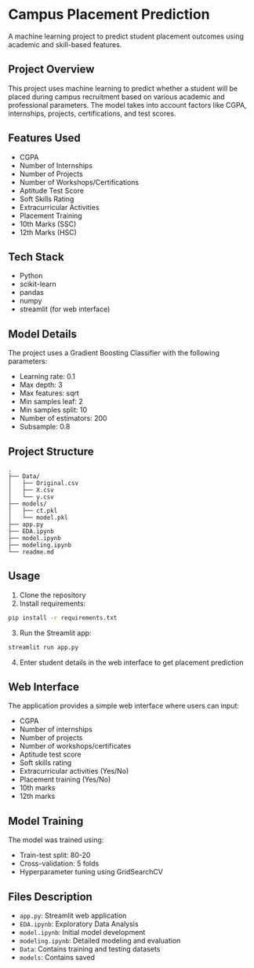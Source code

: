# Campus Placement Prediction

A machine learning project to predict student placement outcomes using academic and skill-based features.

## Project Overview

This project uses machine learning to predict whether a student will be placed during campus recruitment based on various academic and professional parameters. The model takes into account factors like CGPA, internships, projects, certifications, and test scores.

## Features Used

- CGPA
- Number of Internships  
- Number of Projects
- Number of Workshops/Certifications
- Aptitude Test Score
- Soft Skills Rating
- Extracurricular Activities
- Placement Training
- 10th Marks (SSC)
- 12th Marks (HSC)

## Tech Stack

- Python
- scikit-learn
- pandas
- numpy
- streamlit (for web interface)

## Model Details

The project uses a Gradient Boosting Classifier with the following parameters:
- Learning rate: 0.1
- Max depth: 3
- Max features: sqrt
- Min samples leaf: 2
- Min samples split: 10
- Number of estimators: 200
- Subsample: 0.8

## Project Structure

```
.
├── Data/
│   ├── Original.csv
│   ├── X.csv
│   └── y.csv
├── models/
│   ├── ct.pkl
│   └── model.pkl
├── app.py
├── EDA.ipynb
├── model.ipynb
├── modeling.ipynb
└── readme.md
```

## Usage

1. Clone the repository
2. Install requirements:
```bash
pip install -r requirements.txt
```

3. Run the Streamlit app:
```bash
streamlit run app.py
```

4. Enter student details in the web interface to get placement prediction

## Web Interface

The application provides a simple web interface where users can input:
- CGPA
- Number of internships
- Number of projects
- Number of workshops/certificates
- Aptitude test score
- Soft skills rating
- Extracurricular activities (Yes/No)
- Placement training (Yes/No)
- 10th marks
- 12th marks

## Model Training

The model was trained using:
- Train-test split: 80-20
- Cross-validation: 5 folds
- Hyperparameter tuning using GridSearchCV

## Files Description

- `app.py`: Streamlit web application
- `EDA.ipynb`: Exploratory Data Analysis  
- `model.ipynb`: Initial model development
- `modeling.ipynb`: Detailed modeling and evaluation
- `Data`: Contains training and testing datasets
- `models`: Contains saved